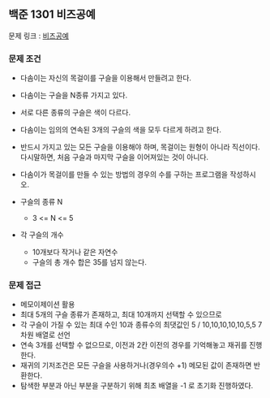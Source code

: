 ## 백준 1301 비즈공예

문제 링크 : [비즈공예](https://www.acmicpc.net/problem/1301)

### 문제 조건

- 다솜이는 자신의 목걸이를 구슬을 이용해서 만들려고 한다.
- 다솜이는 구슬을 N종류 가지고 있다.
- 서로 다른 종류의 구슬은 색이 다르다.
- 다솜이는 임의의 연속된 3개의 구슬의 색을 모두 다르게 하려고 한다.
- 반드시 가지고 있는 모든 구슬을 이용해야 하며, 목걸이는 원형이 아니라 직선이다. 다시말하면, 처음 구슬과 마지막 구슬을 이어져있는 것이 아니다.
- 다솜이가 목걸이를 만들 수 있는 방법의 경우의 수를 구하는 프로그램을 작성하시오.

- 구슬의 종류 N
    - 3 <= N <= 5
- 각 구슬의 개수
    - 10개보다 작거나 같은 자연수
    - 구슬의 총 개수 합은 35를 넘지 않는다.

### 문제 접근

- 메모이제이션 활용
- 최대 5개의 구슬 종류가 존재하고, 최대 10개까지 선택할 수 있으므로
- 각 구슬이 가질 수 있는 최대 수인 10과 종류수의 최댓값인 5 / 10,10,10,10,10,5,5 7차원 배열로 선언
- 연속 3개를 선택할 수 없으므로, 이전과 2칸 이전의 경우를 기억해놓고 재귀를 진행한다.
- 재귀의 기저조건은 모든 구슬을 사용하거나(경우의수 +1) 메모된 값이 존재하면 반환한다.
- 탐색한 부분과 아닌 부분을 구분하기 위해 최초 배열을 -1 로 초기화 진행하였다.